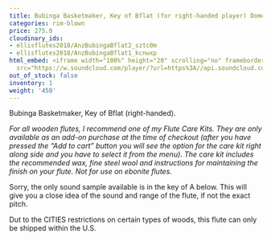 ```yaml
---
title: Bubinga Basketmaker, Key of Bflat (for right-handed player) Domestic sale only!
categories: rim-blown
price: 275.0
cloudinary_ids:
- ellisflutes2018/AnzBubingaBflat2_sztc0m
- ellisflutes2018/AnzBubingaBflat1_kcnwxp
html_embed: <iframe width="100%" height="20" scrolling="no" frameborder="no" allow="autoplay"
  src="https://w.soundcloud.com/player/?url=https%3A//api.soundcloud.com/tracks/536548146&color=%23ff5500&inverse=false&auto_play=false&show_user=true"></iframe>
out_of_stock: false
inventory: 1
weight: '450'
---
```


Bubinga Basketmaker, Key of Bflat (right-handed).

*For all wooden flutes, I recommend one of my Flute Care Kits.  They are only available as an add-on purchase at the time of checkout (after you have pressed the “Add to cart” button you will see the option for the care kit right along side and you have to select it from the menu). The care kit includes the recommended wax, fine steel wool and instructions for maintaining the finish on your flute.  Not for use on ebonite flutes.*

Sorry, the only sound sample available is in the key of A below.  This will give you a close idea of the sound and range of the flute, if not the exact pitch.

Dut to the CITIES restrictions on certain types of woods, this flute can only be shipped within the U.S.